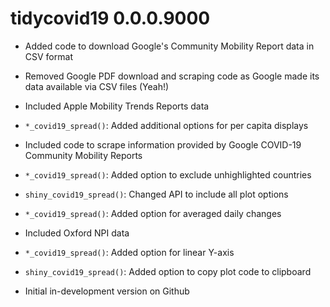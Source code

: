 # tidycovid19 0.0.0.9000

* Added code to download Google's Community Mobility Report data in CSV format

* Removed Google PDF download and scraping code as Google made its data available via CSV files (Yeah!) 

* Included Apple Mobility Trends Reports data

* `*_covid19_spread()`: Added additional options for per capita displays

* Included code to scrape information provided by Google COVID-19 Community Mobility Reports

* `*_covid19_spread()`: Added option to exclude unhighlighted countries

* `shiny_covid19_spread()`: Changed API to include all plot options

* `*_covid19_spread()`: Added option for averaged daily changes

* Included Oxford NPI data

* `*_covid19_spread()`: Added option for linear Y-axis

* `shiny_covid19_spread()`: Added option to copy plot code to clipboard

* Initial in-development version on Github
